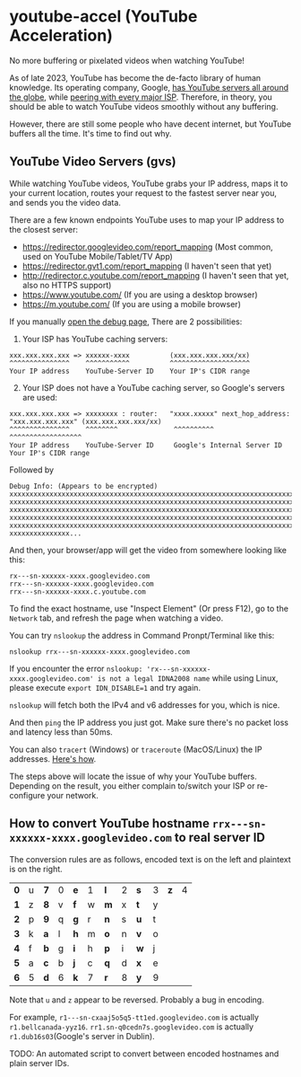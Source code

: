 # youtube-accel (YouTube Acceleration)

No more buffering or pixelated videos when watching YouTube!

As of late 2023, YouTube has become the de-facto library of human knowledge. Its operating company, Google, [has YouTube servers all around the globe](https://www.google.com/get/videoqualityreport/#how_video_gets_to_you), while [peering with every major ISP](https://peering.google.com/). Therefore, in theory, you should be able to watch YouTube videos smoothly without any buffering.

However, there are still some people who have decent internet, but YouTube buffers all the time. It's time to find out why.

## YouTube Video Servers (gvs)

While watching YouTube videos, YouTube grabs your IP address, maps it to your current location, routes your request to the fastest server near you, and sends you the video data.

There are a few known endpoints YouTube uses to map your IP address to the closest server:

- https://redirector.googlevideo.com/report_mapping (Most common, used on YouTube Mobile/Tablet/TV App)
- https://redirector.gvt1.com/report_mapping (I haven't seen that yet)
- http://redirector.c.youtube.com/report_mapping (I haven't seen that yet, also no HTTPS support)
- https://www.youtube.com/ (If you are using a desktop browser)
- https://m.youtube.com/ (If you are using a mobile browser)

If you manually [open the debug page](https://redirector.googlevideo.com/report_mapping "YouTube Report Mapping"), There are 2 possibilities:

1. Your ISP has YouTube caching servers:

```
xxx.xxx.xxx.xxx => xxxxxx-xxxx          (xxx.xxx.xxx.xxx/xx)
^^^^^^^^^^^^^^^    ^^^^^^^^^^^          ^^^^^^^^^^^^^^^^^^^^
Your IP address    YouTube-Server ID    Your IP's CIDR range
```

2. Your ISP does not have a YouTube caching server, so Google's servers are used:

```
xxx.xxx.xxx.xxx => xxxxxxxx : router:   "xxxx.xxxxx" next_hop_address: "xxx.xxx.xxx.xxx" (xxx.xxx.xxx.xxx/xx)
^^^^^^^^^^^^^^^    ^^^^^^^^              ^^^^^^^^^^                                       ^^^^^^^^^^^^^^^^^^
Your IP address    YouTube-Server ID     Google's Internal Server ID                      Your IP's CIDR range
```

Followed by

```
Debug Info: (Appears to be encrypted)
xxxxxxxxxxxxxxxxxxxxxxxxxxxxxxxxxxxxxxxxxxxxxxxxxxxxxxxxxxxxxxxxxxxxxxxxxxxxxxxx
xxxxxxxxxxxxxxxxxxxxxxxxxxxxxxxxxxxxxxxxxxxxxxxxxxxxxxxxxxxxxxxxxxxxxxxxxxxxxxxx
xxxxxxxxxxxxxxxxxxxxxxxxxxxxxxxxxxxxxxxxxxxxxxxxxxxxxxxxxxxxxxxxxxxxxxxxxxxxxxxx
xxxxxxxxxxxxxxxxxxxxxxxxxxxxxxxxxxxxxxxxxxxxxxxxxxxxxxxxxxxxxxxxxxxxxxxxxxxxxxxx
xxxxxxxxxxxxxxxxxxxxxxxxxxxxxxxxxxxxxxxxxxxxxxxxxxxxxxxxxxxxxxxxxxxxxxxxxxxxxxxx
xxxxxxxxxxxxxxx...
```

And then, your browser/app will get the video from somewhere looking like this:

```
rx---sn-xxxxxx-xxxx.googlevideo.com
rrx---sn-xxxxxx-xxxx.googlevideo.com
rrx---sn-xxxxxx-xxxx.c.youtube.com
```

To find the exact hostname, use "Inspect Element" (Or press F12), go to the `Network` tab, and refresh the page when watching a video.

You can try `nslookup` the address in Command Pronpt/Terminal like this:

```
nslookup rrx---sn-xxxxxx-xxxx.googlevideo.com
```

If you encounter the error `nslookup: 'rx---sn-xxxxxx-xxxx.googlevideo.com' is not a legal IDNA2008 name` while using Linux, please execute `export IDN_DISABLE=1` and try again.

`nslookup` will fetch both the IPv4 and v6 addresses for you, which is nice.

And then `ping` the IP address you just got. Make sure there's no packet loss and latency less than 50ms.

You can also `tracert` (Windows) or `traceroute` (MacOS/Linux) the IP addresses. [Here's how](traceroute.md).

The steps above will locate the issue of why your YouTube buffers. Depending on the result, you either complain to/switch your ISP or re-configure your network.

## How to convert YouTube hostname `rrx---sn-xxxxxx-xxxx.googlevideo.com` to real server ID

The conversion rules are as follows, encoded text is on the left and plaintext is on the right.

|       |   |       |   |       |   |       |   |       |   |       |   |
|-------|---|-------|---|-------|---|-------|---|-------|---|-------|---|
| **0** | u | **7** | 0 | **e** | 1 | **l** | 2 | **s** | 3 | **z** | 4 |
| **1** | z | **8** | v | **f** | w | **m** | x | **t** | y |       |   |
| **2** | p | **9** | q | **g** | r | **n** | s | **u** | t |       |   |
| **3** | k | **a** | l | **h** | m | **o** | n | **v** | o |       |   |
| **4** | f | **b** | g | **i** | h | **p** | i | **w** | j |       |   |
| **5** | a | **c** | b | **j** | c | **q** | d | **x** | e |       |   |
| **6** | 5 | **d** | 6 | **k** | 7 | **r** | 8 | **y** | 9 |       |   |

Note that `u` and `z` appear to be reversed. Probably a bug in encoding.

For example, `r1---sn-cxaaj5o5q5-tt1ed.googlevideo.com` is actually `r1.bellcanada-yyz16`.
`rr1.sn-q0cedn7s.googlevideo.com` is actually `r1.dub16s03`(Google's server in Dublin).

TODO: An automated script to convert between encoded hostnames and plain server IDs.

